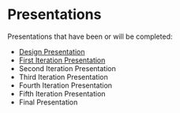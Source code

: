 # Presentations
Presentations that have been or will be completed:
* [Design Presentation](https://github.com/jd-velop/guess-street/blob/main/Presentations/Design%20Day.pdf)
* [First Iteration Presentation](https://github.com/jd-velop/guess-street/blob/main/Presentations/IterationDay_1.pdf)
* Second Iteration Presentation
* Third Iteration Presentation
* Fourth Iteration Presentation
* Fifth Iteration Presentation
* Final Presentation

